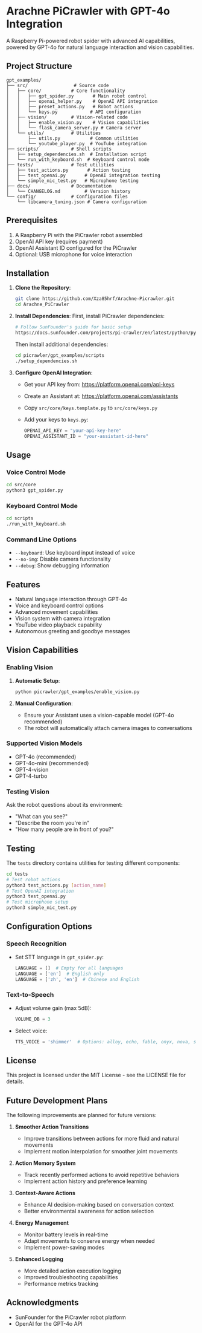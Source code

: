 # Arachne PiCrawler with GPT-4o Integration

A Raspberry Pi-powered robot spider with advanced AI capabilities, powered by GPT-4o for natural language interaction and vision capabilities.

## Project Structure

```directory
gpt_examples/
├── src/                 # Source code
│   ├── core/           # Core functionality
│   │   ├── gpt_spider.py       # Main robot control
│   │   ├── openai_helper.py    # OpenAI API integration
│   │   ├── preset_actions.py   # Robot actions
│   │   └── keys.py            # API configuration
│   ├── vision/         # Vision-related code
│   │   ├── enable_vision.py    # Vision capabilities
│   │   └── flask_camera_server.py # Camera server
│   └── utils/          # Utilities
│       ├── utils.py           # Common utilities
│       └── youtube_player.py  # YouTube integration
├── scripts/            # Shell scripts
│   ├── setup_dependencies.sh  # Installation script
│   └── run_with_keyboard.sh  # Keyboard control mode
├── tests/              # Test utilities
│   ├── test_actions.py       # Action testing
│   ├── test_openai.py       # OpenAI integration testing
│   └── simple_mic_test.py   # Microphone testing
├── docs/               # Documentation
│   └── CHANGELOG.md         # Version history
└── config/             # Configuration files
    └── libcamera_tuning.json # Camera configuration
```

## Prerequisites

1. A Raspberry Pi with the PiCrawler robot assembled
2. OpenAI API key (requires payment)
3. OpenAI Assistant ID configured for the PiCrawler
4. Optional: USB microphone for voice interaction

## Installation

1. **Clone the Repository**:

   ```bash
   git clone https://github.com/Xza85hrf/Arachne-Picrawler.git
   cd Arachne_PiCrawler
   ```

2. **Install Dependencies**:
   First, install PiCrawler dependencies:

   ```bash
   # Follow SunFounder's guide for basic setup
   https://docs.sunfounder.com/projects/pi-crawler/en/latest/python/python_start/download_and_run_code.html
   ```

   Then install additional dependencies:

   ```bash
   cd picrawler/gpt_examples/scripts
   ./setup_dependencies.sh
   ```

3. **Configure OpenAI Integration**:
   - Get your API key from: <https://platform.openai.com/api-keys>
   - Create an Assistant at: <https://platform.openai.com/assistants>
   - Copy `src/core/keys.template.py` to `src/core/keys.py`
   - Add your keys to `keys.py`:

     ```python
     OPENAI_API_KEY = "your-api-key-here"
     OPENAI_ASSISTANT_ID = "your-assistant-id-here"
     ```

## Usage

### Voice Control Mode

```bash
cd src/core
python3 gpt_spider.py
```

### Keyboard Control Mode

```bash
cd scripts
./run_with_keyboard.sh
```

### Command Line Options

- `--keyboard`: Use keyboard input instead of voice
- `--no-img`: Disable camera functionality
- `--debug`: Show debugging information

## Features

- Natural language interaction through GPT-4o
- Voice and keyboard control options
- Advanced movement capabilities
- Vision system with camera integration
- YouTube video playback capability
- Autonomous greeting and goodbye messages

## Vision Capabilities

### Enabling Vision

1. **Automatic Setup**:

   ```bash
   python picrawler/gpt_examples/enable_vision.py
   ```

2. **Manual Configuration**:
   - Ensure your Assistant uses a vision-capable model (GPT-4o recommended)
   - The robot will automatically attach camera images to conversations

### Supported Vision Models

- GPT-4o (recommended)
- GPT-4o-mini (recommended)
- GPT-4-vision
- GPT-4-turbo

### Testing Vision

Ask the robot questions about its environment:

- "What can you see?"
- "Describe the room you're in"
- "How many people are in front of you?"

## Testing

The `tests` directory contains utilities for testing different components:

```bash
cd tests
# Test robot actions
python3 test_actions.py [action_name]
# Test OpenAI integration
python3 test_openai.py
# Test microphone setup
python3 simple_mic_test.py
```

## Configuration Options

### Speech Recognition

- Set STT language in `gpt_spider.py`:

  ```python
  LANGUAGE = []  # Empty for all languages
  LANGUAGE = ['en']  # English only
  LANGUAGE = ['zh', 'en']  # Chinese and English
  ```

### Text-to-Speech

- Adjust volume gain (max 5dB):

  ```python
  VOLUME_DB = 3
  ```

- Select voice:

  ```python
  TTS_VOICE = 'shimmer'  # Options: alloy, echo, fable, onyx, nova, shimmer
  ```

## License

This project is licensed under the MIT License - see the LICENSE file for details.

## Future Development Plans

The following improvements are planned for future versions:

1. **Smoother Action Transitions**
   - Improve transitions between actions for more fluid and natural movements
   - Implement motion interpolation for smoother joint movements

2. **Action Memory System**
   - Track recently performed actions to avoid repetitive behaviors
   - Implement action history and preference learning

3. **Context-Aware Actions**
   - Enhance AI decision-making based on conversation context
   - Better environmental awareness for action selection

4. **Energy Management**
   - Monitor battery levels in real-time
   - Adapt movements to conserve energy when needed
   - Implement power-saving modes

5. **Enhanced Logging**
   - More detailed action execution logging
   - Improved troubleshooting capabilities
   - Performance metrics tracking

## Acknowledgments

- SunFounder for the PiCrawler robot platform
- OpenAI for the GPT-4o API
  